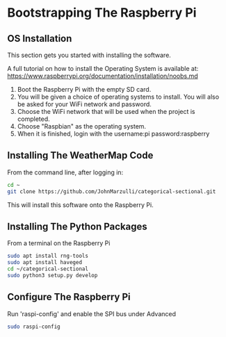 # Bootstrapping The Raspberry Pi

## OS Installation

This section gets you started with installing the software.

A full tutorial on how to install the Operating System is available at: <https://www.raspberrypi.org/documentation/installation/noobs.md>

1. Boot the Raspberry Pi with the empty SD card.
2. You will be given a choice of operating systems to install. You will also be asked for your WiFi network and password.
3. Choose the WiFi network that will be used when the project is completed.
4. Choose "Raspbian" as the operating system.
5. When it is finished, login with the username:pi password:raspberry

## Installing The WeatherMap Code

From the command line, after logging in:

```bash
cd ~
git clone https://github.com/JohnMarzulli/categorical-sectional.git
```

This will install this software onto the Raspberry Pi.

## Installing The Python Packages

From a terminal on the Raspberry Pi

```bash
sudo apt install rng-tools
sudo apt install haveged
cd ~/categorical-sectional
sudo python3 setup.py develop
```

## Configure The Raspberry Pi

Run 'raspi-config' and enable the SPI bus under Advanced

```bash
sudo raspi-config
```
